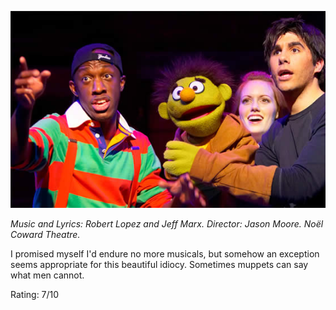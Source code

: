 <!--
.. title: Avenue Q
.. slug: avenue-q
.. date: 2007-03-21 10:00:20-05:00
.. tags: media,theater,fiction,musical,music
-->

![](/files/2007/03/aveq-screen_ps01_big.jpg)

*Music and Lyrics: Robert Lopez and Jeff Marx.
Director: Jason Moore.
Noël Coward Theatre.*

I promised myself I'd endure no more musicals, but somehow an exception
seems appropriate for this beautiful idiocy. Sometimes muppets can say
what men cannot.

Rating: 7/10
